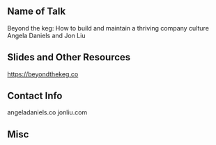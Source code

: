 ## Name of Talk 
Beyond the keg: How to build and maintain a thriving company culture
Angela Daniels and Jon Liu

## Slides and Other Resources
https://beyondthekeg.co

## Contact Info
angeladaniels.co
jonliu.com

## Misc 
